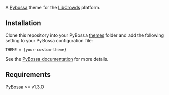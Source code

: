 A [Pybossa](https://github.com/PyBossa/pybossa) theme for the [LibCrowds](https://www.libcrowds.com) platform.

## Installation

Clone this repository into your PyBossa [themes](https://github.com/PyBossa/pybossa/tree/master/pybossa/themes) folder
and add the following setting to your PyBossa configuration file:

```
THEME = {your-custom-theme}
```

See the [PyBossa documentation](http://docs.pybossa.com/en/latest/customizing.html) for more details.


## Requirements

[PyBossa](https://github.com/PyBossa/pybossa) >= v1.3.0
